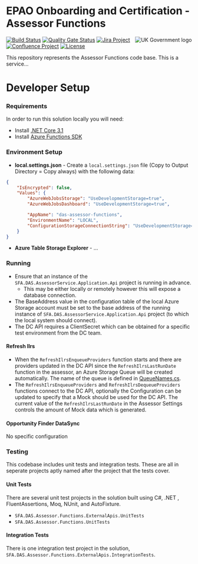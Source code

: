 #  EPAO Onboarding and Certification - Assessor Functions
<img src="https://avatars.githubusercontent.com/u/9841374?s=200&v=4" align="right" alt="UK Government logo">

[![Build Status](https://sfa-gov-uk.visualstudio.com/Digital%20Apprenticeship%20Service/_apis/build/status/das-assessor-functions?repoName=SkillsFundingAgency%2Fdas-assessor-functions&branchName=master)](https://sfa-gov-uk.visualstudio.com/Digital%20Apprenticeship%20Service/_build/latest?definitionId=2539&repoName=SkillsFundingAgency%2Fdas-assessor-functions&branchName=master)
[![Quality Gate Status](https://sonarcloud.io/api/project_badges/measure?project=SkillsFundingAgency_das-assessor-functions&metric=alert_status)](https://sonarcloud.io/project/overview?id=SkillsFundingAgency_das-assessor-functions)
[![Jira Project](https://img.shields.io/badge/Jira-Project-blue)]()
[![Confluence Project](https://img.shields.io/badge/Confluence-Project-blue)]()
[![License](https://img.shields.io/badge/license-MIT-lightgrey.svg?longCache=true&style=flat-square)](https://en.wikipedia.org/wiki/MIT_License)

This repository represents the Assessor Functions code base. This is a service...

# Developer Setup
### Requirements

In order to run this solution locally you will need:
- Install [.NET Core 3.1](https://www.microsoft.com/net/download)
- Install [Azure Functions SDK](https://docs.microsoft.com/en-us/azure/azure-functions/functions-run-local)

### Environment Setup

* **local.settings.json** - Create a `local.settings.json` file (Copy to Output Directory = Copy always) with the following data:

```json
{
    "IsEncrypted": false,
    "Values": {
        "AzureWebJobsStorage": "UseDevelopmentStorage=true",
        "AzureWebJobsDashboard": "UseDevelopmentStorage=true",

        "AppName": "das-assessor-functions",
        "EnvironmentName": "LOCAL",
        "ConfigurationStorageConnectionString": "UseDevelopmentStorage=true",
    }
}
```

* **Azure Table Storage Explorer** - ...

### Running

* Ensure that an instance of the `SFA.DAS.AssessorService.Application.Api` project is running in advance.
    * This may be either locally or remotely however this will expose a database connection.
* The BaseAddress value in the configuration table of the local Azure Storage account must be set to the base address of the running instance of `SFA.DAS.AssessorService.Application.Api` project (to which the local system should connect).
* The DC API requires a ClientSecret which can be obtained for a specific test environment from the DC team. 

#### Refresh Ilrs

* When the `RefreshIlrsEnqueueProviders` function starts and there are providers updated in the DC API since the `RefreshIlrsLastRunDate` function in the assessor, an Azure Storage Queue will be created automatically. The name of the queue is defined in [QueueNames.cs](src\SFA.DAS.Assessor.Functions\Infrastructure\QueueNames.cs).
* The `RefreshIlrsEnqueueProviders` and `RefreshIlrsDequeueProviders` functions connect to the DC API, optionally the Configuration can be updated to specify that a Mock should be used for the DC API. The current value of the `RefreshIlrsLastRunDate` in the Assessor Settings controls the amount of Mock data which is generated. 
      
#### Opportunity Finder DataSync

No specific configuration

### Testing

This codebase includes unit tests and integration tests. These are all in seperate projects aptly named after the project that the tests cover.

#### Unit Tests

There are several unit test projects in the solution built using C#, .NET , FluentAssertions, Moq, NUnit, and AutoFixture.
* `SFA.DAS.Assessor.Functions.ExternalApis.UnitTests`
* `SFA.DAS.Assessor.Functions.UnitTests`

#### Integration Tests
There is one integration test project in the solution, `SFA.DAS.Assessor.Functions.ExternalApis.IntegrationTests`.



